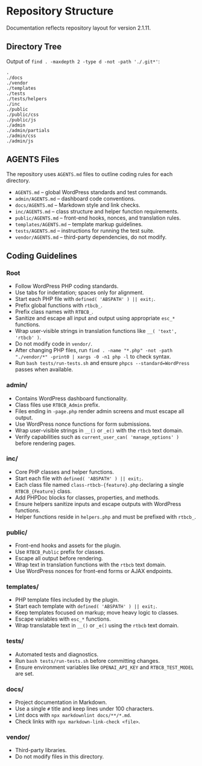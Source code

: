 # Repository Structure

Documentation reflects repository layout for version 2.1.11.

## Directory Tree

Output of `find . -maxdepth 2 -type d -not -path './.git*'`:

```text
.
./docs
./vendor
./templates
./tests
./tests/helpers
./inc
./public
./public/css
./public/js
./admin
./admin/partials
./admin/css
./admin/js
```

## AGENTS Files

The repository uses `AGENTS.md` files to outline coding rules for each directory.

- `AGENTS.md` – global WordPress standards and test commands.
- `admin/AGENTS.md` – dashboard code conventions.
- `docs/AGENTS.md` – Markdown style and link checks.
- `inc/AGENTS.md` – class structure and helper function requirements.
- `public/AGENTS.md` – front-end hooks, nonces, and translation rules.
- `templates/AGENTS.md` – template markup guidelines.
- `tests/AGENTS.md` – instructions for running the test suite.
- `vendor/AGENTS.md` – third-party dependencies, do not modify.

## Coding Guidelines

### Root

- Follow WordPress PHP coding standards.
- Use tabs for indentation; spaces only for alignment.
- Start each PHP file with `defined( 'ABSPATH' ) || exit;`.
- Prefix global functions with `rtbcb_`.
- Prefix class names with `RTBCB_`.
- Sanitize and escape all input and output using appropriate `esc_*` functions.
- Wrap user-visible strings in translation functions like `__( 'text', 'rtbcb' )`.
- Do not modify code in `vendor/`.
- After changing PHP files, run `find . -name "*.php" -not -path "./vendor/*" -print0 | xargs -0 -n1 php -l` to check syntax.
- Run `bash tests/run-tests.sh` and ensure `phpcs --standard=WordPress` passes when available.

### admin/

- Contains WordPress dashboard functionality.
- Class files use `RTBCB_Admin` prefix.
- Files ending in `-page.php` render admin screens and must escape all output.
- Use WordPress nonce functions for form submissions.
- Wrap user-visible strings in `__()` or `_e()` with the `rtbcb` text domain.
- Verify capabilities such as `current_user_can( 'manage_options' )` before rendering pages.

### inc/

- Core PHP classes and helper functions.
- Start each file with `defined( 'ABSPATH' ) || exit;`.
- Each class file named `class-rtbcb-{feature}.php` declaring a single `RTBCB_{Feature}` class.
- Add PHPDoc blocks for classes, properties, and methods.
- Ensure helpers sanitize inputs and escape outputs with WordPress functions.
- Helper functions reside in `helpers.php` and must be prefixed with `rtbcb_`.

### public/

- Front-end hooks and assets for the plugin.
- Use `RTBCB_Public` prefix for classes.
- Escape all output before rendering.
- Wrap text in translation functions with the `rtbcb` text domain.
- Use WordPress nonces for front-end forms or AJAX endpoints.

### templates/

- PHP template files included by the plugin.
- Start each template with `defined( 'ABSPATH' ) || exit;`.
- Keep templates focused on markup; move heavy logic to classes.
- Escape variables with `esc_*` functions.
- Wrap translatable text in `__()` or `_e()` using the `rtbcb` text domain.

### tests/

- Automated tests and diagnostics.
- Run `bash tests/run-tests.sh` before committing changes.
- Ensure environment variables like `OPENAI_API_KEY` and `RTBCB_TEST_MODEL` are set.

### docs/

- Project documentation in Markdown.
- Use a single `#` title and keep lines under 100 characters.
- Lint docs with `npx markdownlint docs/**/*.md`.
- Check links with `npx markdown-link-check <file>`.

### vendor/

- Third-party libraries.
- Do not modify files in this directory.

